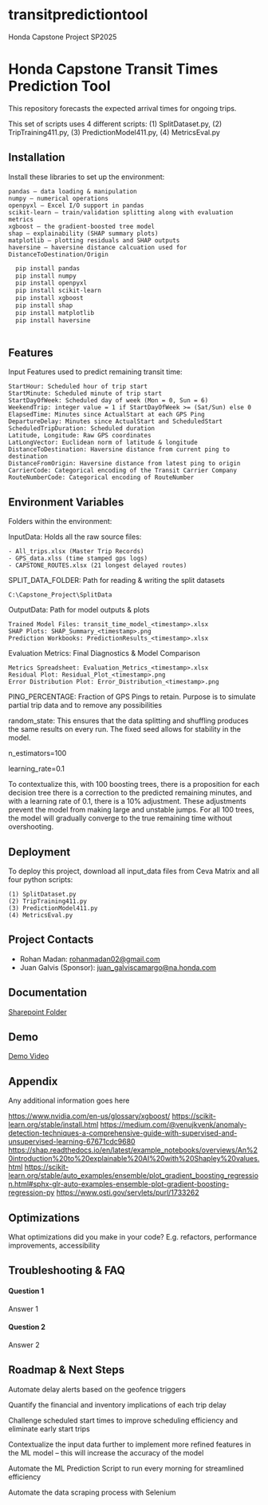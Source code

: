 # transitpredictiontool
Honda Capstone Project SP2025



# Honda Capstone Transit Times Prediction Tool

This repository forecasts the expected arrival times for ongoing trips.

This set of scripts uses 4 different scripts: (1) SplitDataset.py, (2) TripTraining411.py, (3) PredictionModel411.py, (4) MetricsEval.py




## Installation

Install these libraries to set up the environment:
    
    pandas – data loading & manipulation
    numpy – numerical operations
    openpyxl – Excel I/O support in pandas
    scikit‑learn – train/validation splitting along with evaluation metrics 
    xgboost – the gradient‑boosted tree model
    shap – explainability (SHAP summary plots)
    matplotlib – plotting residuals and SHAP outputs
    haversine – haversine distance calcuation used for DistanceToDestination/Origin



```bash
  pip install pandas
  pip install numpy
  pip install openpyxl
  pip install scikit‑learn
  pip install xgboost
  pip install shap
  pip install matplotlib
  pip install haversine
  
```
    
## Features

Input Features used to predict remaining transit time:

    StartHour: Scheduled hour of trip start
    StartMinute: Scheduled minute of trip start
    StartDayOfWeek: Scheduled day of week (Mon = 0, Sun = 6)
    WeekendTrip: integer value = 1 if StartDayOfWeek >= (Sat/Sun) else 0
    ElapsedTime: Minutes since ActualStart at each GPS Ping
    DepartureDelay: Minutes since ActualStart and ScheduledStart
    ScheduledTripDuration: Scheduled duration
    Latitude, Longitude: Raw GPS coordinates
    LatLongVector: Euclidean norm of latitude & longitude 
    DistanceToDestination: Haversine distance from current ping to destination
    DistanceFromOrigin: Haversine distance from latest ping to origin
    CarrierCode: Categorical encoding of the Transit Carrier Company
    RouteNumberCode: Categorical encoding of RouteNumber


## Environment Variables

Folders within the environment: 

InputData: Holds all the raw source files: 

    - All_trips.xlsx (Master Trip Records)
    - GPS_data.xlss (time stamped gps logs)
    - CAPSTONE_ROUTES.xlsx (21 longest delayed routes)
SPLIT_DATA_FOLDER: Path for reading & writing the split datasets

    C:\Capstone_Project\SplitData

OutputData: Path for model outputs & plots

    Trained Model Files: transit_time_model_<timestamp>.xlsx
    SHAP Plots: SHAP_Summary_<timestamp>.png
    Prediction Workbooks: PredictionResults_<timestamp>.xlsx

Evaluation Metrics: Final Diagnostics & Model Comparison

    Metrics Spreadsheet: Evaluation_Metrics_<timestamp>.xlsx
    Residual Plot: Residual_Plot_<timestamp>.png
    Error Distribution Plot: Error_Distribution_<timestamp>.png

PING_PERCENTAGE: Fraction of GPS Pings to retain. Purpose is to simulate partial trip data and to remove any possibilities 

random_state: This ensures that the data splitting and shuffling produces the same results on every run. The fixed seed allows for stability in the model.

n_estimators=100

learning_rate=0.1

To contextualize this, with 100 boosting trees, there is a proposition for each decision tree there is a correction to the predicted remaining minutes, and with a learning rate of 0.1, there is a 10% adjustment. These adjustments prevent the model from making large and unstable jumps. For all 100 trees, the model will gradually converge to the true remaining time without overshooting.

## Deployment

To deploy this project, download all input_data files from Ceva Matrix and all four python scripts: 

    (1) SplitDataset.py
    (2) TripTraining411.py
    (3) PredictionModel411.py
    (4) MetricsEval.py


## Project Contacts

- Rohan Madan: rohanmadan02@gmail.com
- Juan Galvis (Sponsor): juan_galviscamargo@na.honda.com


## Documentation

[Sharepoint Folder](https://buckeyemailosu.sharepoint.com/:f:/s/4900Capstone398/El4aRU-sJwFJosYAiksrUiIBEQ39cvVyRRpDIxMKKejbWA?e=pxd6B2)


## Demo
[Demo Video](https://buckeyemailosu.sharepoint.com/:v:/s/4900Capstone398/EaBUMQkS0j5EjuQT5Keb7HIBHw6B2mD_CwGApALMPNwrUQ?e=4msJ88)


## Appendix

Any additional information goes here

https://www.nvidia.com/en-us/glossary/xgboost/
https://scikit-learn.org/stable/install.html
https://medium.com/@venujkvenk/anomaly-detection-techniques-a-comprehensive-guide-with-supervised-and-unsupervised-learning-67671cdc9680
https://shap.readthedocs.io/en/latest/example_notebooks/overviews/An%20introduction%20to%20explainable%20AI%20with%20Shapley%20values.html
https://scikit-learn.org/stable/auto_examples/ensemble/plot_gradient_boosting_regression.html#sphx-glr-auto-examples-ensemble-plot-gradient-boosting-regression-py
https://www.osti.gov/servlets/purl/1733262
## Optimizations

What optimizations did you make in your code? E.g. refactors, performance improvements, accessibility


## Troubleshooting & FAQ

#### Question 1

Answer 1

#### Question 2

Answer 2


## Roadmap & Next Steps


Automate delay alerts based on the geofence triggers

Quantify the financial and inventory implications of each trip delay

Challenge scheduled start times to improve scheduling efficiency and eliminate early start trips

Contextualize the input data further to implement more refined features in the ML model – this will increase the accuracy of the model

Automate the ML Prediction Script to run every morning for streamlined efficiency

Automate the data scraping process with Selenium


